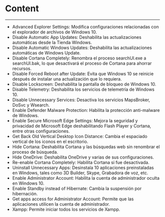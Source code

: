 # Content
---
- Advanced Explorer Settings: Modifica configuraciones relacionadas con el explorador de archivos de Windows 10.
- Disable Automatic App Updates: Deshabilita las actualizaciones automáticas desde la Tienda Windows.
- Disable Automatic Windows Updates: Deshabilita las actualizaciones automáticas de Windows Update.
- Disable Cortana Completely: Renombra el proceso searchUI.exe a searchUI.bak, lo que desactivará el proceso de Cortana para ahorrar recursos.
- Disable Forced Reboot after Update: Evita que Windows 10 se reinicie después de instalar una actualización que lo requiera.
- Disable Lockscreen: Deshabilita la pantalla de bloqueo de Windows 10.
- Disable Telemetry: Deshabilita los servicios de telemetría de Windows 10.
- Disable Unnecessary Services: Desactiva los servicios MapsBroker, DoSvc y Wsearch.
- Enable Defender Malware Protection: Habilita la protección anti-malware de Windows.
- Enable Secure Microsoft Edge Settings: Mejora la seguridad y privacidad de Microsoft Edge deshabilitando Flash Player y Cortana, entre otras configuraciones.
- Get Back Old Vertical Desktop Icon Distance: Cambia el espaciado vertical de los iconos en el escritorio.
- Hide Cortana: Deshabilita Cortana y las búsquedas web sin renombrar el proceso de búsqueda.
- Hide OneDrive: Deshabilita OneDrive y varias de sus configuraciones.
- Re-enable Cortana Completely: Habilita Cortana si fue desactivada.
- Uninstall Unnecessary Apps: Desinstala 10 aplicaciones preinstaladas en Windows, tales como 3D Builder, Skype, Grabadora de voz, etc.
- Enable Administrator Account: Habilita la cuenta de administrador oculta en Windows 10.
- Enable Standby instead of Hibernate: Cambia la suspensión por hibernación.
- Get apps access for Administrator Account: Permite que las aplicaciones utilicen la cuenta de administrador.
- Xampp: Permite iniciar todos los servicios de Xampp.



